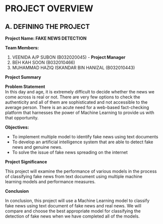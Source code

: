 # PROJECT OVERVIEW

## A. DEFINING THE PROJECT

**Project Name: FAKE NEWS DETECTION**

**Team Members:**

1. VEENIDA A/P SUBON   (B032020045) - **Project Manager**<br>
2. BEH KAH SOON  (B032010466)<br>
3. MUHAMMAD HAZIQ ISKANDAR BIN HANIZAL  (B032010443)<br>

**Project Summary**

**Problem Statement**<br>
In this day and age, it is extremely difficult to decide whether the news we come
across is real or not. There are very few options to check the authenticity and all of
them are sophisticated and not accessible to the average person. There is an acute
need for a web-based fact-checking platform that harnesses the power of Machine
Learning to provide us with that opportunity.

**Objectives:**

* To implement multiple model to identify fake news using text documents<br>
* To develop an artificial intelligence system that are able to detect fake news and genuine news.<br>
* To solve the issue of fake news spreading on the internet<br>

**Project Significance**

This project will examine the performance of various models in the process of classifying fake news from text document using multiple machine learning models 
and performance measures.

**Conclusion**

In conclusion, this project will use a Machine Learning model to classify fake news using text document of fake news and real news. We will compare and choose 
the best appropriate model for classifying the detection of fake news when we have completed all of the models.



